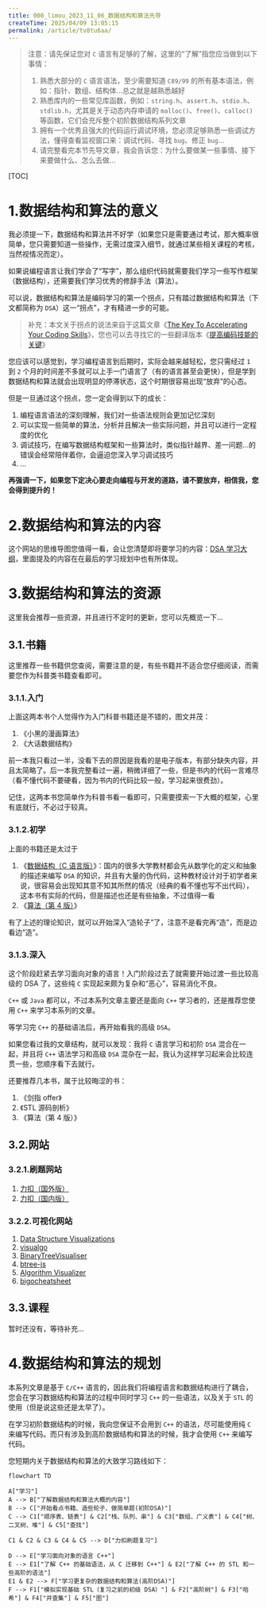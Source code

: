 ```yaml
---
title: 000_limou_2023_11_06_数据结构和算法先导
createTime: 2025/04/09 13:05:15
permalink: /article/tv8tu6aa/
---
```

>   注意：请先保证您对 `C` 语言有足够的了解，这里的“了解”指您应当做到以下事情：
>
>   1.   熟悉大部分的 `C` 语言语法，至少需要知道 `C89/99` 的所有基本语法，例如：指针、数组、结构体...总之就是越熟悉越好
>   1.   熟悉库内的一些常见库函数，例如：`string.h`、`assert.h`、`stdio.h`、`stdlib.h`，尤其是关于动态内存申请的 `malloc()`、`free()`、`calloc()` 等函数，它们会充斥整个初阶数据结构系列文章
>   1.   拥有一个优秀且强大的代码运行调试环境，您必须足够熟悉一些调试方法，懂得查看监视窗口来：调试代码、寻找 `bug`、修正 `bug`...
>   1.   请完整看完本节先导文章，我会告诉您：为什么要做某一些事情、接下来要做什么、怎么去做...

[TOC]

# 1.数据结构和算法的意义

我必须提一下，数据结构和算法并不好学（如果您只是需要通过考试，那大概率很简单，您只需要知道一些操作，无需过度深入细节，就通过某些相关课程的考核，当然视情况而定）。

如果说编程语言让我们学会了“写字”，那么组织代码就需要我们学习一些写作框架（数据结构），还需要我们学习优秀的修辞手法（算法）。

可以说，数据结构和算法是编码学习的第一个拐点，只有踏过数据结构和算法（下文都简称为 `DSA`）这一“拐点”，才有精进一步的可能。

>   补充：本文关于拐点的说法来自于这篇文章《[The Key To Accelerating Your Coding Skills](https://blog.thefirehoseproject.com/posts/learn-to-code-and-be-self-reliant/)》，您也可以去寻找它的一些翻译版本《[提高编码技能的关键](https://learnku.com/articles/74764)》

您应该可以感觉到，学习编程语言到后期时，实际会越来越轻松，您只需经过 `1` 到 `2` 个月的时间差不多就可以上手一门语言了（有的语言甚至会更快），但是学到数据结构和算法就会出现明显的停滞状态，这个时期很容易出现“放弃”的心态。

但是一旦通过这个拐点，您一定会得到以下的成长：

1.   编程语言语法的深刻理解，我们对一些语法规则会更加记忆深刻
2.   可以实现一些简单的算法，分析并且解决一些实际问题，并且可以进行一定程度的优化
3.   调试技巧，在编写数据结构框架和一些算法时，类似指针越界、差一问题...的错误会经常陪伴着你，会逼迫您深入学习调试技巧
4.   ...

**再强调一下，如果您下定决心要走向编程与开发的道路，请不要放弃，相信我，您会得到提升的！**

# 2.数据结构和算法的内容

这个网站的思维导图您值得一看，会让您清楚即将要学习的内容：[DSA 学习大纲](https://www.bitejiuyeke.com/path?key=dsh)，里面提及的内容在在最后的学习规划中也有所体现。

# 3.数据结构和算法的资源

这里我会推荐一些资源，并且进行不定时的更新，您可以先概览一下...

## 3.1.书籍

这里推荐一些书籍供您查阅，需要注意的是，有些书籍并不适合您仔细阅读，而需要您作为科普类书籍查看即可。

### 3.1.1.入门

上面这两本书个人觉得作为入门科普书籍还是不错的，图文并茂：

1.   《小黑的漫画算法》
2.   《大话数据结构》

前一本我只看过一半，没看下去的原因是我看的是电子版本，有部分缺失内容，并且太简略了。后一本我完整看过一遍，稍微详细了一些，但是书内的代码一言难尽（看不懂代码不要硬看，因为书内的代码比较一般，学习起来很费劲）。

记住，这两本书您简单作为科普书看一看即可，只需要摸索一下大概的框架，心里有底就行，不必过于较真。

### 3.1.2.初学

上面的书籍还是太过于

1.   《[数据结构（C 语言版）](https://book.douban.com/subject/24699581/)》：国内的很多大学教材都会先从数学化的定义和抽象的描述来编写 `DSA` 的知识，并且有大量的伪代码，这种教材设计对于初学者来说，很容易会出现知其意不知其所然的情况（经典的看不懂也写不出代码），这本书有实际的代码，但是描述也还是有些抽象，不过值得一看
2.   《[算法（第 4 版）](https://book.douban.com/subject/19952400/)》

有了上述的理论知识，就可以开始深入“造轮子”了，注意不是看完再“造”，而是边看边“造”。

### 3.1.3.深入

这个阶段赶紧去学习面向对象的语言！入门阶段过去了就需要开始过渡一些比较高级的 DSA 了，这些纯 `C` 实现起来颇为复杂和“恶心”，容易消化不良。

`C++` 或 `Java` 都可以，不过本系列文章主要还是面向 `C++` 学习者的，还是推荐您使用 `C++` 来学习本系列的文章。

等学习完 `C++` 的基础语法后，再开始看我的高级 `DSA`。

如果您看过我的文章结构，就可以发现：我将 `C` 语言学习和初阶 `DSA` 混合在一起，并且将 `C++` 语法学习和高级 `DSA` 混杂在一起，我认为这样学习起来会比较连贯一些，您顺序看下去就行。

还要推荐几本书，属于比较晦涩的书：

1.   《剑指 offer》
1.   《STL 源码剖析》
1.   《算法（第 4 版）》

## 3.2.网站

### 3.2.1.刷题网站

1.   [力扣（国外版）](https://leetcode.com/)
2.   [力扣（国内版）](https://leetcode.cn/)

### 3.2.2.可视化网站

1.   [Data Structure Visualizations](https://www.cs.usfca.edu/~galles/visualization/Algorithms.html)
2.   [visualgo](https://blog.csdn.net/weixin_42208959/article/details/108065466)
3.   [BinaryTreeVisualiser](http://btv.melezinek.cz/home.html)
4.   [btree-js](https://yangez.github.io/btree-js/)
5.   [Algorithm Visualizer](https://algorithm-visualizer.org/backtracking/hamiltonean-cycles)
6.   [bigocheatsheet]()

## 3.3.课程

暂时还没有，等待补充...

# 4.数据结构和算法的规划

本系列文章是基于 `C/C++` 语言的，因此我们将编程语言和数据结构进行了耦合，您会在学习数据结构和算法的过程中同时学习 `C++` 的一些语法，以及关于 `STL` 的使用（但是说这些还是太早了）。

在学习初阶数据结构的时候，我向您保证不会用到 `C++` 的语法，尽可能使用纯 `C` 来编写代码。而只有涉及到高阶数据结构和算法的时候，我才会使用 `C++` 来编写代码。

您短期内关于数据结构和算法的大致学习路线如下：

```mermaid
flowchart TD

A["学习"] 
A --> B["了解数据结构和算法大概的内容"] 
B --> C["开始看点书籍、造些轮子、做简单题(初阶DSA)"]
C --> C1["顺序表、链表"] & C2["栈、队列、串"] & C3["数组、广义表"] & C4["树、二叉树、堆"] & C5["查找"]

C1 & C2 & C3 & C4 & C5 --> D["力扣刷题复习"]

D --> E["学习面向对象的语言 C++"]
E --> E1["了解 C++ 的基础语法，从 C 迁移到 C++"] & E2["了解 C++ 的 STL 和一些高阶的语法"]
E1 & E2 --> F["学习更复杂的数据结构和算法(高阶DSA)"]
F --> F1["模拟实现基础 STL（复习之前的初级 DSA）"] & F2["高阶树"] & F3["哈希"] & F4["并查集"] & F5["图"]
```

